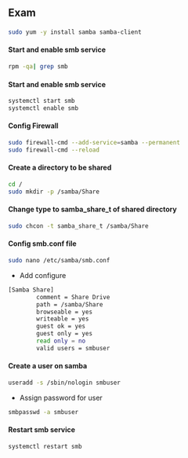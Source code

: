 ## Exam

#### <MongoAtlas>
```bash
sudo yum -y install samba samba-client
```
#### Start and enable smb service
```bash
rpm -qa| grep smb
```
#### Start and enable smb service 
```bash
systemctl start smb
systemctl enable smb
```
#### Config Firewall
```bash
sudo firewall-cmd --add-service=samba --permanent
sudo firewall-cmd --reload
```
#### Create a directory to be shared
```bash
cd /
sudo mkdir -p /samba/Share
```
#### Change type to samba_share_t of shared directory
```bash
sudo chcon -t samba_share_t /samba/Share
```
#### Config smb.conf file
```bash
sudo nano /etc/samba/smb.conf
```
+ Add configure
```bash
[Samba Share]
        comment = Share Drive
        path = /samba/Share
        browseable = yes
        writeable = yes
        guest ok = yes
        guest only = yes
        read only = no
        valid users = smbuser
```
#### Create a user on samba 
```bash
useradd -s /sbin/nologin smbuser
```
+ Assign  password for user
```bash
smbpasswd -a smbuser
```
#### Restart smb service
```bash
systemctl restart smb
```
